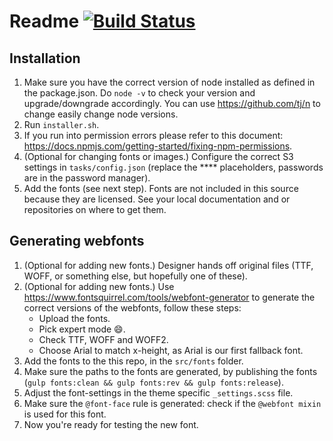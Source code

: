 # Readme [![Build Status](https://travis-ci.org/printdeal/styleguide.svg?branch=master)](https://travis-ci.org/printdeal/styleguide)

## Installation

1. Make sure you have the correct version of node installed as defined in the package.json. Do `node -v` to check your version and upgrade/downgrade accordingly. You can use https://github.com/tj/n to change easily change node versions.
1. Run `installer.sh`.
1. If you run into permission errors please refer to this document: https://docs.npmjs.com/getting-started/fixing-npm-permissions.
1. (Optional for changing fonts or images.) Configure the correct S3 settings in `tasks/config.json` (replace the **** placeholders, passwords are in the password manager).
1. Add the fonts (see next step). Fonts are not included in this source because they are licensed. See your local documentation and or repositories on where to get them.

## Generating webfonts

1. (Optional for adding new fonts.) Designer hands off original files (TTF, WOFF, or something else, but hopefully one of these).
1. (Optional for adding new fonts.) Use https://www.fontsquirrel.com/tools/webfont-generator to generate the correct versions of the webfonts, follow these steps:
    - Upload the fonts.
    - Pick expert mode :smile:.
    - Check TTF, WOFF and WOFF2.
    - Choose Arial to match x-height, as Arial is our first fallback font.
1. Add the fonts to the this repo, in the `src/fonts` folder.
1. Make sure the paths to the fonts are generated, by publishing the fonts (`gulp fonts:clean && gulp fonts:rev && gulp fonts:release`).
1. Adjust the font-settings in the theme specific `_settings.scss` file.
1. Make sure the `@font-face` rule is generated: check if the `@webfont mixin` is used for this font.
1. Now you're ready for testing the new font.
